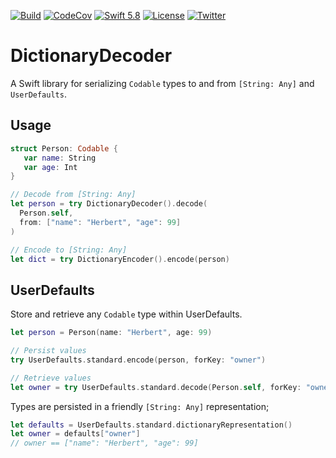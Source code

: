 [![Build](https://github.com/swhitty/DictionaryDecoder/actions/workflows/build.yml/badge.svg)](https://github.com/swhitty/DictionaryDecoder/actions/workflows/build.yml)
[![CodeCov](https://codecov.io/gh/swhitty/DictionaryDecoder/branch/main/graphs/badge.svg)](https://codecov.io/gh/swhitty/DictionaryDecoder/branch/master)
[![Swift 5.8](https://img.shields.io/badge/swift-5.7%20–%205.8-red.svg?style=flat)](https://developer.apple.com/swift)
[![License](https://img.shields.io/badge/license-MIT-lightgrey.svg)](https://opensource.org/licenses/MIT)
[![Twitter](https://img.shields.io/badge/twitter-@simonwhitty-blue.svg)](http://twitter.com/simonwhitty)

# DictionaryDecoder
A Swift library for serializing `Codable` types to and from `[String: Any]` and `UserDefaults`.

## Usage
```swift
struct Person: Codable {
   var name: String
   var age: Int
}

// Decode from [String: Any]
let person = try DictionaryDecoder().decode(
  Person.self, 
  from: ["name": "Herbert", "age": 99]
)

// Encode to [String: Any]
let dict = try DictionaryEncoder().encode(person)
```

## UserDefaults
Store and retrieve any `Codable` type within UserDefaults.
```swift
let person = Person(name: "Herbert", age: 99)

// Persist values
try UserDefaults.standard.encode(person, forKey: "owner")

// Retrieve values
let owner = try UserDefaults.standard.decode(Person.self, forKey: "owner")
```

Types are persisted in a friendly `[String: Any]` representation;

```swift
let defaults = UserDefaults.standard.dictionaryRepresentation()
let owner = defaults["owner"]
// owner == ["name": "Herbert", "age": 99]
```
